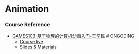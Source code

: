 # Animation



### Course Reference 


- [GAMES103-基于物理的计算机动画入门-王辛民](http://games-cn.org/games103)  # ONGODING
  - [Course live](webinar.games-cn.org)
  - [Slides & Materials](http://games-cn.org/games103-slides/)
